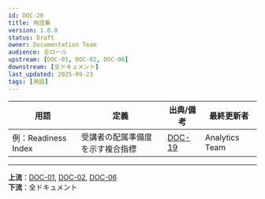```yaml
---
id: DOC-20
title: 用語集
version: 1.0.0
status: Draft
owner: Documentation Team
audience: 全ロール
upstream: [DOC-01, DOC-02, DOC-06]
downstream: [全ドキュメント]
last_updated: 2025-09-23
tags: [用語]
---
```


| 用語 | 定義 | 出典/備考 | 最終更新者 |
|------|------|-----------|------------|
| 例：Readiness Index | 受講者の配属準備度を示す複合指標 | [DOC-19](../19_readiness-index/DOC-19_ReadinessIndex仕様_v1.0.md) | Analytics Team |

---
**上流**：[DOC-01](../01_service-overview/DOC-01_サービス全体像_v1.0.md), [DOC-02](../02_product-curriculum/DOC-02_プロダクトとカリキュラム体系_v1.0.md), [DOC-06](../06_assessment-rubric/DOC-06_評価とルーブリック_v1.0.md)  
**下流**：全ドキュメント
